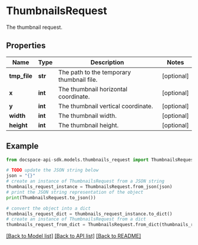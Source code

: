 # ThumbnailsRequest
The thumbnail request.

## Properties

Name | Type | Description | Notes
------------ | ------------- | ------------- | -------------
**tmp_file** | **str** | The path to the temporary thumbnail file. | [optional] 
**x** | **int** | The thumbnail horizontal coordinate. | [optional] 
**y** | **int** | The thumbnail vertical coordinate. | [optional] 
**width** | **int** | The thumbnail width. | [optional] 
**height** | **int** | The thumbnail height. | [optional] 

## Example

```python
from docspace-api-sdk.models.thumbnails_request import ThumbnailsRequest

# TODO update the JSON string below
json = "{}"
# create an instance of ThumbnailsRequest from a JSON string
thumbnails_request_instance = ThumbnailsRequest.from_json(json)
# print the JSON string representation of the object
print(ThumbnailsRequest.to_json())

# convert the object into a dict
thumbnails_request_dict = thumbnails_request_instance.to_dict()
# create an instance of ThumbnailsRequest from a dict
thumbnails_request_from_dict = ThumbnailsRequest.from_dict(thumbnails_request_dict)
```
[[Back to Model list]](../README.md#documentation-for-models) [[Back to API list]](../README.md#documentation-for-api-endpoints) [[Back to README]](../README.md)


